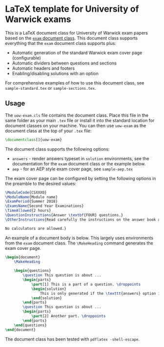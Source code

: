 # LaTeX template for University of Warwick exams

This is a LaTeX document class for University of Warwick exam papers based on the [`exam` document class](https://ctan.org/pkg/exam?lang=en). This document class supports everything that the `exam` document class supports plus:

* Automatic generation of the standard Warwick exam cover page (configurable)
* Automatic dividers between questions and sections
* Automatic headers and footers
* Enabling/disabling solutions with an option

For comprehensive examples of how to use this document class, see `sample-standard.tex` or `sample-sections.tex`.

## Usage

The `uow-exam.cls` file contains the document class. Place this file in the same folder as your main `.tex` file or install it into the standard location for document classes on your machine. You can then use `uow-exam` as the document class at the top of your `.tex` file:

```tex
\documentclass[]{uow-exam}
```

The document class supports the following options:

* `answers` - render answers typeset in `solution` environments, see the documentation for the `exam` document class or the example below.
* `aep` - for an AEP style exam cover page, see `sample-aep.tex`

The exam cover page can be configured by setting the following options in the preamble to the desired values:
```tex
\ModuleCode{CSXXX0}
\ModuleName{Module name}
\ExamPeriod{Summer 2018}
\ExamsName{Second Year Examinations}
\TimeAllowed{2 hours}
\QuestionInstructions{Answer \textbf{FOUR} questions.}
\OtherInstructions{Read carefully the instructions on the answer book and make sure that the particulars required are entered on \textbf{each} answer book. \\

No calculators are allowed.}
```
An example of a document body is below. This largely uses environments from the `exam` document class. The `\MakeHeading` command generates the exam cover page.
```tex
\begin{document}
	\MakeHeading
	
	\begin{questions}
		\question This question is about ...
		\begin{parts}
			\part[1] This is a part of a question. \droppoints
			\begin{solution}
				This is only generated if the \texttt{answers} option is specified.
			\end{solution}
		\end{parts}
		\question This question is about ...
		\begin{parts}
			\part[2] Another part. \droppoints
		\end{parts}
	\end{questions}
\end{document}
```
The document class has been tested with `pdflatex -shell-escape`.